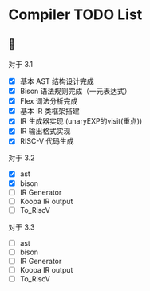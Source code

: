 # Compiler TODO List

## 🚧

对于 3.1

- [x] 基本 AST 结构设计完成
- [x] Bison 语法规则完成（一元表达式）
- [x] Flex 词法分析完成
- [x] 基本 IR 类框架搭建
- [x] IR 生成器实现 (unaryEXP的visit(重点))
- [x] IR 输出格式实现
- [x] RISC-V 代码生成

对于 3.2

- [x] ast
- [x] bison
- [ ] IR Generator
- [ ] Koopa IR output
- [ ] To_RiscV

对于 3.3

- [ ] ast
- [ ] bison
- [ ] IR Generator
- [ ] Koopa IR output
- [ ] To_RiscV
